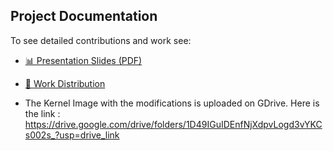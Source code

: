 ## Project Documentation

To see detailed contributions and work see:
- [📊 Presentation Slides (PDF)](./Presentation.pdf)
- [📝 Work Distribution](./Final_Work_distribution.pdf)


- The Kernel Image with the modifications is uploaded on GDrive. Here is the link : https://drive.google.com/drive/folders/1D49IGuIDEnfNjXdpvLogd3vYKCs002s_?usp=drive_link 
